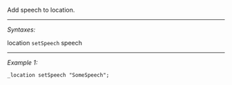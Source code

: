 Add speech to location.


---
*Syntaxes:*

location `setSpeech` speech

---
*Example 1:*

```sqf
_location setSpeech "SomeSpeech";
```